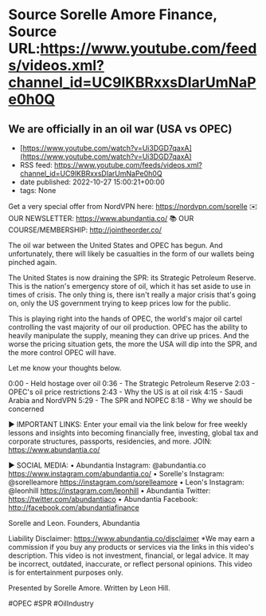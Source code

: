 # Source Sorelle Amore Finance, Source URL:https://www.youtube.com/feeds/videos.xml?channel_id=UC9lKBRxxsDIarUmNaPe0h0Q

## We are officially in an oil war (USA vs OPEC)
 - [https://www.youtube.com/watch?v=Ui3DGD7qaxA](https://www.youtube.com/watch?v=Ui3DGD7qaxA)
 - RSS feed: https://www.youtube.com/feeds/videos.xml?channel_id=UC9lKBRxxsDIarUmNaPe0h0Q
 - date published: 2022-10-27 15:00:21+00:00
 - tags: None

Get a very special offer from NordVPN here: https://nordvpn.com/sorelle
✉️ OUR NEWSLETTER: https://www.abundantia.co/
📚 OUR COURSE/MEMBERSHIP: http://jointheorder.co/

The oil war between the United States and OPEC has begun. And unfortunately, there will likely be casualties in the form of our wallets being pinched again.

The United States is now draining the SPR: its Strategic Petroleum Reserve. This is the nation's emergency store of oil, which it has set aside to use in times of crisis. The only thing is, there isn't really a major crisis that's going on, only the US government trying to keep prices low for the public.

This is playing right into the hands of OPEC, the world's major oil cartel controlling the vast majority of our oil production. OPEC has the ability to heavily manipulate the supply, meaning they can drive up prices. And the worse the pricing situation gets, the more the USA will dip into the SPR, and the more control OPEC will have.

Let me know your thoughts below.

0:00 - Held hostage over oil
0:36 - The Strategic Petroleum Reserve
2:03 - OPEC's oil price restrictions
2:43 - Why the US is at oil risk
4:15 - Saudi Arabia and NordVPN
5:29 - The SPR and NOPEC
8:18 - Why we should be concerned

► IMPORTANT LINKS:
Enter your email via the link below for free weekly lessons and insights into becoming financially free, investing, global tax and corporate structures, passports, residencies, and more.
JOIN: https://www.abundantia.co/

► SOCIAL MEDIA:
• Abundantia Instagram: @abundantia.co https://www.instagram.com/abundantia.co/
• Sorelle's Instagram: @sorelleamore  https://instagram.com/sorelleamore
• Leon's Instagram: @leonhill  https://instagram.com/leonhill
• Abundantia Twitter: https://twitter.com/abundantiaco
• Abundantia Facebook: http://facebook.com/abundantiafinance

Sorelle and Leon.
Founders, Abundantia

Liability Disclaimer: https://www.abundantia.co/disclaimer
*We may earn a commission if you buy any products or services via the links in this video's description. This video is not investment, financial, or legal advice. It may be incorrect, outdated, inaccurate, or reflect personal opinions. This video is for entertainment purposes only.

Presented by Sorelle Amore.
Written by Leon Hill.

#OPEC #SPR #OilIndustry

